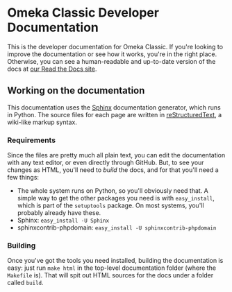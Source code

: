 Omeka Classic Developer Documentation
=====================================

This is the developer documentation for Omeka Classic. If you're looking to improve
the documentation or see how it works, you're in the right place. Otherwise,
you can see a human-readable and up-to-date version of the docs at [our
Read the Docs site](http://omeka.readthedocs.org).

Working on the documentation
----------------------------

This documentation uses the [Sphinx](http://sphinx-doc.org) documentation
generator, which runs in Python. The source files for each page are written
in [reStructuredText](http://docutils.sourceforge.net/rst.html), a wiki-like
markup syntax.

### Requirements

Since the files are pretty much all plain text, you can edit the
documentation with any text editor, or even directly through GitHub. But,
to see your changes as HTML, you'll need to *build* the docs, and for that
you'll need a few things:

 * The whole system runs on Python, so you'll obviously need that. A
   simple way to get the other packages you need is with `easy_install`,
   which is part of the `setuptools` package. On most systems, you'll
   probably already have these.
 * Sphinx: `easy_install -U Sphinx`
 * sphinxcontrib-phpdomain: `easy_install -U sphinxcontrib-phpdomain`

### Building

Once you've got the tools you need installed, building the documentation is easy: just run `make html` in the top-level documentation folder (where the `Makefile` is). That will spit out HTML sources for the docs under a folder called `build`.
